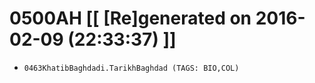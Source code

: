 # 0500AH [[ [Re]generated on 2016-02-09 (22:33:37) ]]

* `0463KhatibBaghdadi.TarikhBaghdad (TAGS: BIO,COL)`
